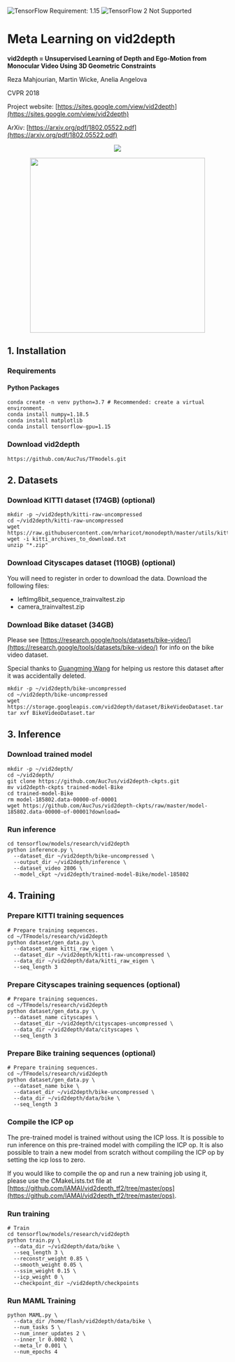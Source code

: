 ![TensorFlow Requirement: 1.15](https://img.shields.io/badge/TensorFlow%20Requirement-1.15-brightgreen)
![TensorFlow 2 Not Supported](https://img.shields.io/badge/TensorFlow%202%20Not%20Supported-%E2%9C%95-red.svg)

# Meta Learning on vid2depth

**vid2depth = Unsupervised Learning of Depth and Ego-Motion from Monocular Video Using 3D Geometric Constraints**

Reza Mahjourian, Martin Wicke, Anelia Angelova

CVPR 2018

Project website: [https://sites.google.com/view/vid2depth](https://sites.google.com/view/vid2depth)

ArXiv: [https://arxiv.org/pdf/1802.05522.pdf](https://arxiv.org/pdf/1802.05522.pdf)

<p align="center">
<a href="https://sites.google.com/view/vid2depth"><img src='https://storage.googleapis.com/vid2depth/media/sample_video_small.gif'></a>
</p>

<p align="center">
<a href="https://sites.google.com/view/vid2depth"><img src='https://storage.googleapis.com/vid2depth/media/approach.png' width=400></a>
</p>


## 1. Installation

### Requirements

#### Python Packages

```shell
conda create -n venv python=3.7 # Recommended: create a virtual environment.
conda install numpy=1.18.5
conda install matplotlib
conda install tensorflow-gpu=1.15
```

### Download vid2depth

```shell
https://github.com/Auc7us/TFmodels.git
```

## 2. Datasets

### Download KITTI dataset (174GB) (optional)

```shell
mkdir -p ~/vid2depth/kitti-raw-uncompressed
cd ~/vid2depth/kitti-raw-uncompressed
wget https://raw.githubusercontent.com/mrharicot/monodepth/master/utils/kitti_archives_to_download.txt
wget -i kitti_archives_to_download.txt
unzip "*.zip"
```

### Download Cityscapes dataset (110GB) (optional)

You will need to register in order to download the data.  Download the following
files:

* leftImg8bit_sequence_trainvaltest.zip
* camera_trainvaltest.zip

### Download Bike dataset (34GB)

Please see [https://research.google/tools/datasets/bike-video/](https://research.google/tools/datasets/bike-video/)
for info on the bike video dataset.

Special thanks to [Guangming Wang](https://guangmingw.github.io/) for helping us
restore this dataset after it was accidentally deleted.

```shell
mkdir -p ~/vid2depth/bike-uncompressed
cd ~/vid2depth/bike-uncompressed
wget https://storage.googleapis.com/vid2depth/dataset/BikeVideoDataset.tar
tar xvf BikeVideoDataset.tar
```

## 3. Inference

### Download trained model

```shell
mkdir -p ~/vid2depth/
cd ~/vid2depth/
git clone https://github.com/Auc7us/vid2depth-ckpts.git
mv vid2depth-ckpts trained-model-Bike
cd trained-model-Bike
rm model-185802.data-00000-of-00001
wget https://github.com/Auc7us/vid2depth-ckpts/raw/master/model-185802.data-00000-of-00001?download=
```

### Run inference

```shell
cd tensorflow/models/research/vid2depth
python inference.py \
  --dataset_dir ~/vid2depth/bike-uncompressed \
  --output_dir ~/vid2depth/inference \
  --dataset_video 2806 \
  --model_ckpt ~/vid2depth/trained-model-Bike/model-185802
```

## 4. Training

### Prepare KITTI training sequences

```shell
# Prepare training sequences.
cd ~/TFmodels/research/vid2depth
python dataset/gen_data.py \
  --dataset_name kitti_raw_eigen \
  --dataset_dir ~/vid2depth/kitti-raw-uncompressed \
  --data_dir ~/vid2depth/data/kitti_raw_eigen \
  --seq_length 3
```

### Prepare Cityscapes training sequences (optional)

```shell
# Prepare training sequences.
cd ~/TFmodels/research/vid2depth
python dataset/gen_data.py \
  --dataset_name cityscapes \
  --dataset_dir ~/vid2depth/cityscapes-uncompressed \
  --data_dir ~/vid2depth/data/cityscapes \
  --seq_length 3
```

### Prepare Bike training sequences (optional)

```shell
# Prepare training sequences.
cd ~/TFmodels/research/vid2depth
python dataset/gen_data.py \
  --dataset_name bike \
  --dataset_dir ~/vid2depth/bike-uncompressed \
  --data_dir ~/vid2depth/data/bike \
  --seq_length 3
```

### Compile the ICP op

The pre-trained model is trained without using the ICP loss.  It is possible to run
inference on this pre-trained model with compiling the ICP op.  It is also
possible to train a new model from scratch without compiling the ICP op by
setting the icp loss to zero.

If you would like to compile the op and run a new training job using it, please
use the CMakeLists.txt file at
[https://github.com/IAMAl/vid2depth_tf2/tree/master/ops](https://github.com/IAMAl/vid2depth_tf2/tree/master/ops).

### Run training

```shell
# Train
cd tensorflow/models/research/vid2depth
python train.py \
  --data_dir ~/vid2depth/data/bike \
  --seq_length 3 \
  --reconstr_weight 0.85 \
  --smooth_weight 0.05 \
  --ssim_weight 0.15 \
  --icp_weight 0 \
  --checkpoint_dir ~/vid2depth/checkpoints
```

### Run MAML Training
```shell
python MAML.py \
  --data_dir /home/flash/vid2depth/data/bike \
  --num_tasks 5 \
  --num_inner_updates 2 \
  --inner_lr 0.0002 \
  --meta_lr 0.001 \
  --num_epochs 4
```
